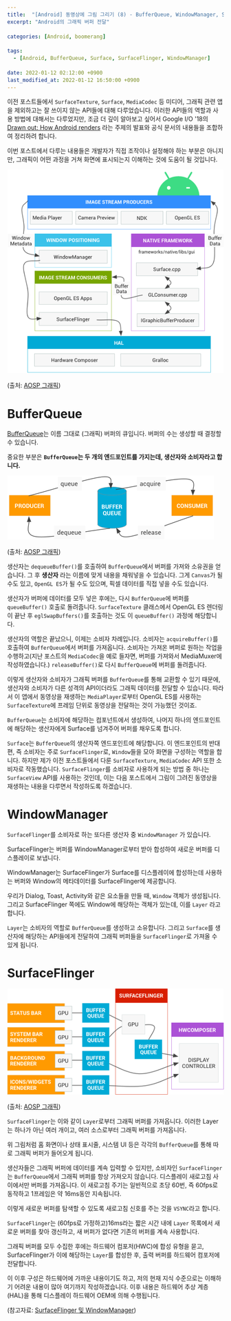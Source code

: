 ```yaml
---
title:  "[Android] 동영상에 그림 그리기 (8) - BufferQueue, WindowManager, SurfaceFlinger"
excerpt: "Android의 그래픽 버퍼 전달"

categories: [Android, boomerang]

tags:
  - [Android, BufferQueue, Surface, SurfaceFlinger, WindowManager]
 
date: 2022-01-12 02:12:00 +0900
last_modified_at: 2022-01-12 16:50:00 +0900
---
```


이전 포스트들에서 `SurfaceTexture`, `Surface`, `MediaCodec` 등 미디어, 그래픽 관련 앱을 제외하고는 잘 쓰이지 않는 API들에 대해 다루었습니다. 이러한 API들의 역할과 사용 방법에 대해서는 다루었지만, 조금 더 깊이 알아보고 싶어서 Google I/O '18의 [Drawn out: How Android renders](https://www.youtube.com/watch?v=zdQRIYOST64) 라는 주제의 발표와 공식 문서의 내용들을 조합하여 정리하려 합니다.

이번 포스트에서 다루는 내용들은 개발자가 직접 조작이나 설정해야 하는 부분은 아니지만, 그래픽이 어떤 과정을 거쳐 화면에 표시되는지 이해하는 것에 도움이 될 것입니다.

![arch](/assets/img/video_memo_8/arch.png)

(출처: [AOSP 그래픽](https://source.android.com/devices/graphics))

# BufferQueue

[BufferQueue](https://source.android.com/devices/graphics/arch-bq-gralloc)는 이름 그대로 (그래픽) 버퍼의 큐입니다. 버퍼의 수는 생성할 때 결정할 수 있습니다.

중요한 부분은 **`BufferQueue`는 두 개의 엔드포인트를 가지는데, 생산자와 소비자라고 합니다.**

![bufferqueue](/assets/img/video_memo_8/bufferqueue.png)

(출처: [AOSP 그래픽](https://source.android.com/devices/graphics))

생산자는 `dequeueBuffer()`를 호출하여 `BufferQueue`에서 버퍼를 가져와 소유권을 얻습니다. 그 후 **생산자** 라는 이름에 맞게 내용을 채워넣을 수 있습니다. 그게 `Canvas`가 될 수도 있고, `OpenGL ES`가 될 수도 있으며, 픽셀 데이터를 직접 넣을 수도 있습니다.

생산자가 버퍼에 데이터를 모두 넣은 후에는, 다시 `BufferQueue`에 버퍼를 `queueBuffer()` 호출로 돌려줍니다. `SurfaceTexture` 클래스에서 OpenGL ES 렌더링이 끝난 후 `eglSwapBuffers()`를 호출하는 것도 이 `queueBuffer()` 과정에 해당합니다.

생산자의 역할은 끝났으니, 이제는 소비자 차례입니다. 소비자는 `acquireBuffer()`를 호출하여 `BufferQueue`에서 버퍼를 가져옵니다. 소비자는 가져온 버퍼로 원하는 작업을 수행하고(지난 포스트의 `MediaCodec`을 예로 들자면, 버퍼를 가져와서 MediaMuxer에 작성하였습니다.) `releaseBuffer()`로 다시 `BufferQueue`에 버퍼를 돌려줍니다.

이렇게 생산자와 소비자가 그래픽 버퍼를 `BufferQueue`를 통해 교환할 수 있기 때문에, 생산자와 소비자가 다른 성격의 API이더라도 그래픽 데이터를 전달할 수 있습니다. 따라서 이 앱에서 동영상을 재생하는 `MediaPlayer`로부터 OpenGL ES를 사용하는 `SurfaceTexture`에 프레임 단위로 동영상을 전달하는 것이 가능했던 것이죠.

`BufferQueue`는 소비자에 해당하는 컴포넌트에서 생성하여, 나머지 하나의 엔드포인트에 해당하는 생산자에게 Surface를 넘겨주어 버퍼를 채우도록 합니다.

<!-- 그리고 이것이 Android의 Surface Compositor가 작동하는 방식입니다. -->

`Surface`는 `BufferQueue`의 생산자쪽 엔드포인트에 해당합니다. 이 엔드포인트의 반대편, 즉 소비자는 주로 `SurfaceFlinger`로, `Window`들을 모아 화면을 구성하는 역할을 합니다. 하지만 제가 이전 포스트들에서 다룬 `SurfaceTexture`, `MediaCodec` API 또한 소비자로 작동했습니다. `SurfaceFlinger`를 소비자로 사용하게 되는 방법 중 하나는 `SurfaceView` API를 사용하는 것인데, 이는 다음 포스트에서 그림이 그려진 동영상을 재생하는 내용을 다루면서 작성하도록 하겠습니다.

# WindowManager

`SurfaceFlinger`를 소비자로 하는 또다른 생산자 중 `WindowManager` 가 있습니다.

SurfaceFlinger는 버퍼를 WindowManager로부터 받아 합성하여 새로운 버퍼를 디스플레이로 보냅니다.

WindowManager는 SurfaceFlinger가 Surface를 디스플레이에 합성하는데 사용하는 버퍼와 Window의 메타데이터를 SurfaceFlinger에 제공합니다.

우리가 Dialog, Toast, Activity와 같은 요소들을 만들 때, `Window` 객체가 생성됩니다. 그리고 SurfaceFlinger 쪽에도 Window에 해당하는 객체가 있는데, 이를 `Layer` 라고 합니다.

`Layer`는 소비자의 역할로 `BufferQueue`를 생성하고 소유합니다. 그리고 `Surface`를 생산자에 해당하는 API들에게 전달하여 그래픽 버퍼들을 `SurfaceFlinger`로 가져올 수 있게 됩니다.

# SurfaceFlinger

![surfaceflinger](/assets/img/video_memo_8/surfaceflinger.png)

(출처: [AOSP 그래픽](https://source.android.com/devices/graphics))

`SurfaceFlinger`는 이와 같이 `Layer`로부터 그래픽 버퍼를 가져옵니다. 이러한 Layer는 하나가 아닌 여러 개이고, 여러 소스로부터 그래픽 버퍼를 가져옵니다.

위 그림처럼 홈 화면이나 상태 표시줄, 시스템 UI 등은 각각의 `BufferQueue`를 통해 따로 그래픽 버퍼가 들어오게 됩니다.

생산자들은 그래픽 버퍼에 데이터를 계속 입력할 수 있지만, 소비자인 `SurfaceFlinger`는 `BufferQueue`에서 그래픽 버퍼를 항상 가져오지 않습니다. 디스플레이 새로고침 사이에서만 버퍼를 가져옵니다. 이 새로고침 주기는 일반적으로 초당 60번, 즉 60fps로 동작하고 1프레임은 약 16ms동안 지속됩니다.

이렇게 새로운 버퍼를 탐색할 수 있도록 새로고침 신호를 주는 것을 `VSYNC`라고 합니다.

`SurfaceFlinger`는 (60fps로 가정하고)16ms라는 짧은 시간 내에 `Layer` 목록에서 새로운 버퍼를 찾아 갱신하고, 새 버퍼가 없다면 기존의 버퍼를 계속 사용합니다.

그래픽 버퍼를 모두 수집한 후에는 하드웨어 컴포저(HWC)에 합성 유형을 묻고, SurfaceFlinger가 이에 해당하는 `Layer`를 합성한 후, 출력 버퍼를 하드웨어 컴포저에 전달합니다.

이 이후 구성은 하드웨어에 가까운 내용이기도 하고, 저의 현재 지식 수준으로는 이해하기 어려운 내용이 많아 여기까지 작성하겠습니다. 이후 내용은 하드웨어 추상 계층(HAL)을 통해 디스플레이 하드웨어 OEM에 의해 수행됩니다.

(참고자료: [SurfaceFlinger 및 WindowManager](https://source.android.com/devices/graphics/surfaceflinger-windowmanager))